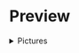 # Preview

<details>
  <summary>Pictures</summary>
  
  ![Alt text](Pictures/20240126_164439.jpg)
  
  ![Alt text](Pictures/20240126_164443.jpg)
  
  ![Alt text](Pictures/20240126_164452.jpg)
  
  ![Alt text](Pictures/20240126_164455.jpg)
  
  ![Alt text](Pictures/20240126_164506.jpg)
  
  ![Alt text](Pictures/20240126_164508.jpg)
  
  ![Alt text](Pictures/20240126_214818.jpg)
  
  ![Alt text](Pictures/20240126_214822.jpg)
  
  ![Alt text](Pictures/20240126_214847.jpg)
  <video src="Pictures/1000107561.mp4" controls title="Title"></video>
</details>